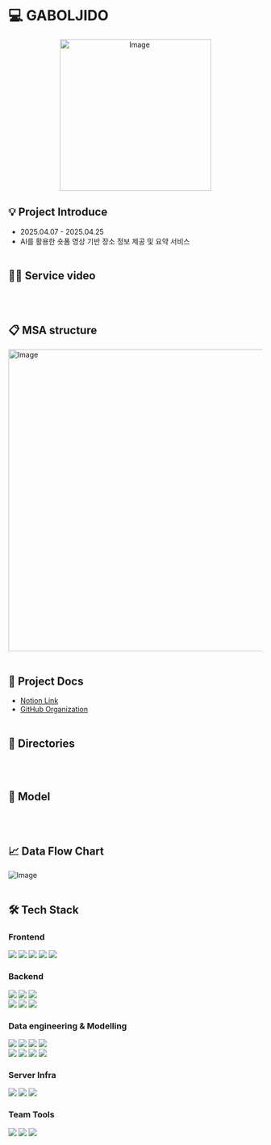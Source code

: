 # 💻 GABOLJIDO
<div align="center">
  <img width="300" src="https://github.com/user-attachments/assets/cc756b0b-85bd-4f81-9a94-4a8098c67a1e" alt="Image" />
</div>


## 💡 Project Introduce
- 2025.04.07 - 2025.04.25
- AI를 활용한 숏폼 영상 기반 
장소 정보 제공 및 요약 서비스
  <br><br>
 
## 🧞‍♂️ Service video


<br><br>

## 📋 MSA structure

<img width="597" alt="Image" src="https://github.com/user-attachments/assets/d1665675-8329-4eaa-8c27-02722c8d2fcd" />
<br><br>

## 📄 Project Docs
- [Notion Link](https://gyukim.notion.site/1ced5a85c434800ca230ff48797ad396?pvs=4)
- [GitHub Organization]()
<br><br>

## 📁 Directories

<br><br>

## 🤖 Model
<br><br>


## 📈 Data Flow Chart
![Image](https://github.com/user-attachments/assets/579238fc-3e47-4d74-ae97-1c3a52c228b2)
<br><br>



## 🛠️ Tech Stack

### Frontend
<img src="https://img.shields.io/badge/Figma-F24E1E.svg?style=for-the-badge&logo=Figma&logoColor=white"/> <img src="https://img.shields.io/badge/NPM-%23CB3837.svg?style=for-the-badge&logo=npm&logoColor=white"/> <img src="https://img.shields.io/badge/React-61DAFB?style=for-the-badge&logo=React&logoColor=black"/> <img src="https://img.shields.io/badge/CSS3-1572B6?style=for-the-badge&logo=css3&logoColor=white"/> <img src="https://img.shields.io/badge/HTML5-E34F26.svg?style=for-the-badge&logo=html5&logoColor=white"/>  

### Backend
<img src="https://img.shields.io/badge/Django-092E20.svg?style=for-the-badge&logo=django&logoColor=white"/> <img src="https://img.shields.io/badge/Django_ORM-092E20.svg?style=for-the-badge&logo=django&logoColor=white"/> <img src="https://img.shields.io/badge/uWSGI-6E3C93.svg?style=for-the-badge&logoColor=white"/>
<br>
<img src="https://img.shields.io/badge/Postman-FF6C37?style=for-the-badge&logo=postman&logoColor=white"/> <img src="https://img.shields.io/badge/postgresql-4169E1?style=for-the-badge&logo=postgresql&logoColor=white"> <img src="https://img.shields.io/badge/DBeaver-372923.svg?style=for-the-badge&logoColor=white"/>


### Data engineering & Modelling

<img src="https://img.shields.io/badge/fastapi-009688?style=for-the-badge&logo=fastapi&logoColor=white"> <img src="https://img.shields.io/badge/pandas-150458?style=for-the-badge&logo=pandas&logoColor=white"> <img src="https://img.shields.io/badge/OpenCV-5C3EE8.svg?style=for-the-badge&logo=opencv&logoColor=white"/> <img src="https://img.shields.io/badge/Groq-000000.svg?style=for-the-badge&logoColor=white"/>
<br>
<img src="https://img.shields.io/badge/python-3776AB?style=for-the-badge&logo=python&logoColor=white"> <img src="https://img.shields.io/badge/pytorch-EE4C2C?style=for-the-badge&logo=pytorch&logoColor=white"> <img src="https://img.shields.io/badge/numpy-013243?style=for-the-badge&logo=numpy&logoColor=white"> <img src="https://img.shields.io/badge/pgvector-4169E1?style=for-the-badge&logo=postgresql&logoColor=white">
<br>

### Server Infra
<img src="https://img.shields.io/badge/Cloud_SQL-4285F4.svg?style=for-the-badge&logo=googlecloud&logoColor=white"/> <img src="https://img.shields.io/badge/GCP_VM-4285F4.svg?style=for-the-badge&logo=googlecloud&logoColor=white"/> <img src="https://img.shields.io/badge/GCS-4285F4.svg?style=for-the-badge&logo=googlecloud&logoColor=white"/>


### Team Tools
<img src="https://img.shields.io/badge/git-%23F05033.svg?style=for-the-badge&logo=git&logoColor=white"/>  <img src="https://img.shields.io/badge/github-%23121011.svg?style=for-the-badge&logo=github&logoColor=white"/>  <img src="https://img.shields.io/badge/Notion-%23000000.svg?style=for-the-badge&logo=notion&logoColor=white"/>

